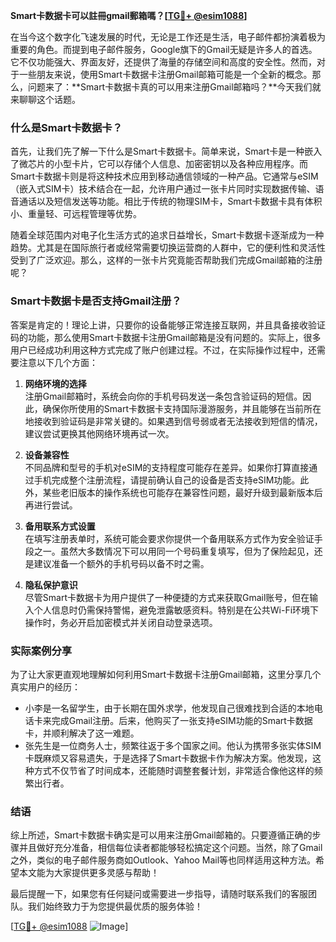 **Smart卡数据卡可以註冊gmail郵箱嗎？[[TG💪+ @esim1088](https://t.me/s/esim1088)]**

在当今这个数字化飞速发展的时代，无论是工作还是生活，电子邮件都扮演着极为重要的角色。而提到电子邮件服务，Google旗下的Gmail无疑是许多人的首选。它不仅功能强大、界面友好，还提供了海量的存储空间和高度的安全性。然而，对于一些朋友来说，使用Smart卡数据卡注册Gmail邮箱可能是一个全新的概念。那么，问题来了：**Smart卡数据卡真的可以用来注册Gmail邮箱吗？**今天我们就来聊聊这个话题。

### 什么是Smart卡数据卡？

首先，让我们先了解一下什么是Smart卡数据卡。简单来说，Smart卡是一种嵌入了微芯片的小型卡片，它可以存储个人信息、加密密钥以及各种应用程序。而Smart卡数据卡则是将这种技术应用到移动通信领域的一种产品。它通常与eSIM（嵌入式SIM卡）技术结合在一起，允许用户通过一张卡片同时实现数据传输、语音通话以及短信发送等功能。相比于传统的物理SIM卡，Smart卡数据卡具有体积小、重量轻、可远程管理等优势。

随着全球范围内对电子化生活方式的追求日益增长，Smart卡数据卡逐渐成为一种趋势。尤其是在国际旅行者或经常需要切换运营商的人群中，它的便利性和灵活性受到了广泛欢迎。那么，这样的一张卡片究竟能否帮助我们完成Gmail邮箱的注册呢？

### Smart卡数据卡是否支持Gmail注册？

答案是肯定的！理论上讲，只要你的设备能够正常连接互联网，并且具备接收验证码的功能，那么使用Smart卡数据卡注册Gmail邮箱是没有问题的。实际上，很多用户已经成功利用这种方式完成了账户创建过程。不过，在实际操作过程中，还需要注意以下几个方面：

1. **网络环境的选择**  
   注册Gmail邮箱时，系统会向你的手机号码发送一条包含验证码的短信。因此，确保你所使用的Smart卡数据卡支持国际漫游服务，并且能够在当前所在地接收到验证码是非常关键的。如果遇到信号弱或者无法接收到短信的情况，建议尝试更换其他网络环境再试一次。

2. **设备兼容性**  
   不同品牌和型号的手机对eSIM的支持程度可能存在差异。如果你打算直接通过手机完成整个注册流程，请提前确认自己的设备是否支持eSIM功能。此外，某些老旧版本的操作系统也可能存在兼容性问题，最好升级到最新版本后再进行尝试。

3. **备用联系方式设置**  
   在填写注册表单时，系统可能会要求你提供一个备用联系方式作为安全验证手段之一。虽然大多数情况下可以用同一个号码重复填写，但为了保险起见，还是建议准备一个额外的手机号码以备不时之需。

4. **隐私保护意识**  
   尽管Smart卡数据卡为用户提供了一种便捷的方式来获取Gmail账号，但在输入个人信息时仍需保持警惕，避免泄露敏感资料。特别是在公共Wi-Fi环境下操作时，务必开启加密模式并关闭自动登录选项。

### 实际案例分享

为了让大家更直观地理解如何利用Smart卡数据卡注册Gmail邮箱，这里分享几个真实用户的经历：

- 小李是一名留学生，由于长期在国外求学，他发现自己很难找到合适的本地电话卡来完成Gmail注册。后来，他购买了一张支持eSIM功能的Smart卡数据卡，并顺利解决了这一难题。
- 张先生是一位商务人士，频繁往返于多个国家之间。他认为携带多张实体SIM卡既麻烦又容易遗失，于是选择了Smart卡数据卡作为解决方案。他发现，这种方式不仅节省了时间成本，还能随时调整套餐计划，非常适合像他这样的频繁出行者。

### 结语

综上所述，Smart卡数据卡确实是可以用来注册Gmail邮箱的。只要遵循正确的步骤并且做好充分准备，相信每位读者都能够轻松搞定这个问题。当然，除了Gmail之外，类似的电子邮件服务商如Outlook、Yahoo Mail等也同样适用这种方法。希望本文能为大家提供更多灵感与帮助！

最后提醒一下，如果您有任何疑问或需要进一步指导，请随时联系我们的客服团队。我们始终致力于为您提供最优质的服务体验！

[[TG💪+ @esim1088](https://t.me/s/esim1088) ![Image](https://i.postimg.cc/4NQfJmqS/Snipaste-2025-05-13-00-14-12.png)]